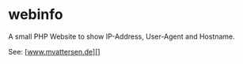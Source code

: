 # webinfo

A small PHP Website to show IP-Address, User-Agent and Hostname. 

See: [www.mvattersen.de][]

[www.mvattersen.de]: http://www.mvattersen.de/
